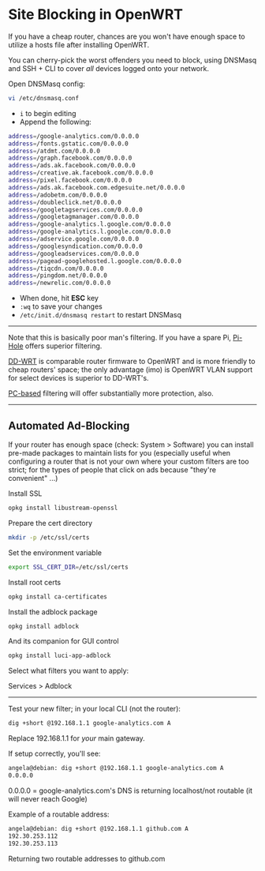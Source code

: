 # Site Blocking in OpenWRT
If you have a cheap router, chances are you won't have enough space to utilize a hosts file after installing OpenWRT.

You can cherry-pick the worst offenders you need to block, using DNSMasq and SSH + CLI to cover *all* devices logged onto your network.

Open DNSMasq config:
```bash
vi /etc/dnsmasq.conf
```

- `i` to begin editing
- Append the following:
```bash
address=/google-analytics.com/0.0.0.0
address=/fonts.gstatic.com/0.0.0.0
address=/atdmt.com/0.0.0.0
address=/graph.facebook.com/0.0.0.0
address=/ads.ak.facebook.com/0.0.0.0
address=/creative.ak.facebook.com/0.0.0.0
address=/pixel.facebook.com/0.0.0.0
address=/ads.ak.facebook.com.edgesuite.net/0.0.0.0
address=/adobetm.com/0.0.0.0
address=/doubleclick.net/0.0.0.0
address=/googletagservices.com/0.0.0.0
address=/googletagmanager.com/0.0.0.0
address=/google-analytics.l.google.com/0.0.0.0
address=/google-analytics.l.google.com/0.0.0.0
address=/adservice.google.com/0.0.0.0
address=/googlesyndication.com/0.0.0.0
address=/googleadservices.com/0.0.0.0
address=/pagead-googlehosted.l.google.com/0.0.0.0
address=/tiqcdn.com/0.0.0.0
address=/pingdom.net/0.0.0.0
address=/newrelic.com/0.0.0.0
```
- When done, hit **ESC** key
- `:wq` to save your changes
- `/etc/init.d/dnsmasq restart` to restart DNSMasq

***
Note that this is basically poor man's filtering.  If you have a spare Pi, [Pi-Hole](https://pi-hole.net/) offers superior filtering.

[DD-WRT](https://dd-wrt.com/) is comparable router firmware to OpenWRT and is more friendly to cheap routers' space; the only advantage (imo) is OpenWRT VLAN support for select devices is superior to DD-WRT's.

[PC-based](https://github.com/angela-d/autohosts) filtering will offer substantially more protection, also.

***
## Automated Ad-Blocking

If your router has enough space (check: System > Software) you can install pre-made packages to maintain lists for you (especially useful when configuring a router that is not your own where your custom filters are too strict; for the types of people that click on ads because "they're convenient" ...)

Install SSL
```bash
opkg install libustream-openssl
```

Prepare the cert directory
```bash
mkdir -p /etc/ssl/certs
```

Set the environment variable
```bash
export SSL_CERT_DIR=/etc/ssl/certs
```

Install root certs
```bash
opkg install ca-certificates
```

Install the adblock package
```bash
opkg install adblock
```

And its companion for GUI control
```bash
opkg install luci-app-adblock
```

Select what filters you want to apply:

Services > Adblock

***

Test your new filter; in your local CLI (not the router):
```bash
dig +short @192.168.1.1 google-analytics.com A
```
Replace 192.168.1.1 for *your* main gateway.

If setup correctly, you'll see:
```bash
angela@debian: dig +short @192.168.1.1 google-analytics.com A
0.0.0.0
```

0.0.0.0 = google-analytics.com's DNS is returning localhost/not routable (it will never reach Google)

Example of a routable address:
```bash
angela@debian: dig +short @192.168.1.1 github.com A
192.30.253.112
192.30.253.113
```

Returning two routable addresses to github.com
